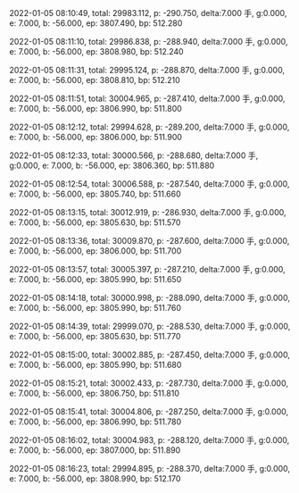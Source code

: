 2022-01-05 08:10:49, total: 29983.112, p: -290.750, delta:7.000 手, g:0.000, e: 7.000, b: -56.000, ep: 3807.490, bp: 512.280

2022-01-05 08:11:10, total: 29986.838, p: -288.940, delta:7.000 手, g:0.000, e: 7.000, b: -56.000, ep: 3808.980, bp: 512.240

2022-01-05 08:11:31, total: 29995.124, p: -288.870, delta:7.000 手, g:0.000, e: 7.000, b: -56.000, ep: 3808.810, bp: 512.210

2022-01-05 08:11:51, total: 30004.965, p: -287.410, delta:7.000 手, g:0.000, e: 7.000, b: -56.000, ep: 3806.990, bp: 511.800

2022-01-05 08:12:12, total: 29994.628, p: -289.200, delta:7.000 手, g:0.000, e: 7.000, b: -56.000, ep: 3806.000, bp: 511.900

2022-01-05 08:12:33, total: 30000.566, p: -288.680, delta:7.000 手, g:0.000, e: 7.000, b: -56.000, ep: 3806.360, bp: 511.880

2022-01-05 08:12:54, total: 30006.588, p: -287.540, delta:7.000 手, g:0.000, e: 7.000, b: -56.000, ep: 3805.740, bp: 511.660

2022-01-05 08:13:15, total: 30012.919, p: -286.930, delta:7.000 手, g:0.000, e: 7.000, b: -56.000, ep: 3805.630, bp: 511.570

2022-01-05 08:13:36, total: 30009.870, p: -287.600, delta:7.000 手, g:0.000, e: 7.000, b: -56.000, ep: 3806.000, bp: 511.700

2022-01-05 08:13:57, total: 30005.397, p: -287.210, delta:7.000 手, g:0.000, e: 7.000, b: -56.000, ep: 3805.990, bp: 511.650

2022-01-05 08:14:18, total: 30000.998, p: -288.090, delta:7.000 手, g:0.000, e: 7.000, b: -56.000, ep: 3805.990, bp: 511.760

2022-01-05 08:14:39, total: 29999.070, p: -288.530, delta:7.000 手, g:0.000, e: 7.000, b: -56.000, ep: 3805.630, bp: 511.770

2022-01-05 08:15:00, total: 30002.885, p: -287.450, delta:7.000 手, g:0.000, e: 7.000, b: -56.000, ep: 3805.990, bp: 511.680

2022-01-05 08:15:21, total: 30002.433, p: -287.730, delta:7.000 手, g:0.000, e: 7.000, b: -56.000, ep: 3806.750, bp: 511.810

2022-01-05 08:15:41, total: 30004.806, p: -287.250, delta:7.000 手, g:0.000, e: 7.000, b: -56.000, ep: 3806.990, bp: 511.780

2022-01-05 08:16:02, total: 30004.983, p: -288.120, delta:7.000 手, g:0.000, e: 7.000, b: -56.000, ep: 3807.000, bp: 511.890

2022-01-05 08:16:23, total: 29994.895, p: -288.370, delta:7.000 手, g:0.000, e: 7.000, b: -56.000, ep: 3808.990, bp: 512.170